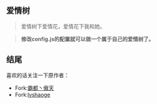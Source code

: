 ## 爱情树

> 爱情树下爱情花，爱情花下我和她。 

> <b>修改config.js的配置就可以做一个属于自己的爱情树了。</b>



## 结尾
喜欢的话关注一下原作者：
* Fork:[霸都丶傲天](https://github.com/ajlovechina)
* Fork:[lvshaoge](https://github.com/lvshaoge)
